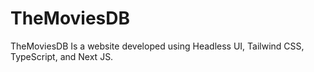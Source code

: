 # TheMoviesDB
TheMoviesDB Is a website developed using Headless UI, Tailwind CSS, TypeScript, and Next JS.
